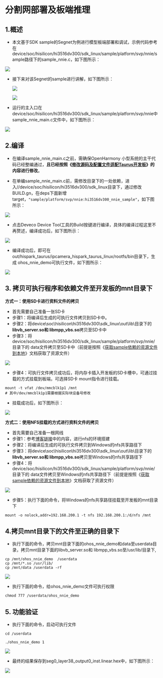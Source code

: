 # 分割网部署及板端推理

## 1.概述

* 本文基于SDK sample的Segnet为例进行模型板端部署和调试，示例代码参考在device/soc/hisilicon/hi3516dv300/sdk_linux/sample/platform/svp/nnie/sample路径下的sample_nnie.c，如下图所示：

![](./figures/hispark_taurus_nnie_sample/149sample_nnie%E7%9A%84%E5%88%86%E5%89%B2%E7%BD%91.png)

* 接下来对该Segnet的sample进行讲解，如下图所示：

  ![](./figures/hispark_taurus_nnie_sample/118SAMPLE_SVP_NNIE_Segnet.png)

  ![](./figures/hispark_taurus_nnie_sample/119%E4%BB%A3%E7%A0%81%E8%A7%A3%E6%9E%90.png)

* 运行的主入口在device/soc/hisilicon/hi3516dv300/sdk_linux/sample/platform/svp/nnie中sample_nnie_main.c文件中，如下图所示：

![](./figures/hispark_taurus_nnie_sample/150sample_nnie_main%E7%9A%84%E5%88%86%E5%89%B2%E7%BD%91.png)

## 2.编译

* 在编译sample_nnie_main.c之前，需确保OpenHarmony 小型系统的主干代码已经整编通过，**且已经按照《[修改源码及配置文件适配Taurus开发板](2.2.1.%E4%BF%AE%E6%94%B9%E6%BA%90%E7%A0%81%E5%8F%8A%E9%85%8D%E7%BD%AE%E6%96%87%E4%BB%B6%E9%80%82%E9%85%8DTaurus%E5%BC%80%E5%8F%91%E6%9D%BF.md)》的内容进行修改**。

* 在单编sample_nnie_main.c前，需修改目录下的一处依赖，进入//device/soc/hisilicon/hi3516dv300/sdk_linux目录下，通过修改BUILD.gn，在deps下面新增target，``"sample/platform/svp/nnie:hi3516dv300_nnie_sample"``，如下图所示：

![](./figures/hispark_taurus_nnie_sample/144sample_nnie%E7%9A%84buildgn%E4%BF%AE%E6%94%B9.png)

* 点击Deveco Device Tool工具的Build按键进行编译，具体的编译过程这里不再赘述，编译成功后，如下图所示：

![](./figures/hispark_taurus_helloworld_sample/0002-build%20success.png)

* 编译成功后，即可在out/hispark_taurus/ipcamera_hispark_taurus_linux/rootfs/bin目录下，生成 ohos_nnie_demo可执行文件，如下图所示：

![](./figures/hispark_taurus_nnie_sample/146%E7%94%9F%E6%88%90nnie%E7%9A%84%E5%8F%AF%E6%89%A7%E8%A1%8C%E7%A8%8B%E5%BA%8F.png)

## 3. 拷贝可执行程序和依赖文件至开发板的mnt目录下

**方式一：使用SD卡进行资料文件的拷贝**

* 首先需要自己准备一张SD卡
* 步骤1：将编译后生成的可执行文件拷贝到SD卡中。
* 步骤2：将device\soc\hisilicon\hi3516dv300\sdk_linux\out\lib\目录下的**libvb_server.so和 libmpp_vbs.so**拷贝至SD卡中
* 步骤3：将device/soc/hisilicon/hi3516dv300/sdk_linux/sample/platform/svp/nnie/目录下的 data文件拷贝至SD卡中（前提是按照《[获取sample依赖的资源文件到本地](6.2.%E8%8E%B7%E5%8F%96sample%E4%BE%9D%E8%B5%96%E7%9A%84%E8%B5%84%E6%BA%90%E6%96%87%E4%BB%B6%E5%88%B0%E6%9C%AC%E5%9C%B0.md)》文档获取了资源文件）

![](./figures/hispark_taurus_nnie_sample/135%E5%A4%8D%E5%88%B6nnie%E4%BE%9D%E8%B5%96%E6%96%87%E4%BB%B6%E8%87%B3SD%E5%8D%A1.png)

* 步骤4：可执行文件拷贝成功后，将内存卡插入开发板的SD卡槽中，可通过挂载的方式挂载到板端，可选择SD卡 mount指令进行挂载。

```shell
mount -t vfat /dev/mmcblk1p1 /mnt
# 其中/dev/mmcblk1p1需要根据实际块设备号修改
```

* 挂载成功后，如下图所示：

![](./figures/hispark_taurus_nnie_sample/136%E6%8C%82%E8%BD%BDnnie%E4%BE%9D%E8%B5%96%E7%9A%84%E6%96%87%E4%BB%B6%E8%87%B3%E5%BC%80%E5%8F%91%E6%9D%BF%E7%9A%84mnt.png)

**方式二：使用NFS挂载的方式进行资料文件的拷贝**

* 首先需要自己准备一根网线
* 步骤1：参考[博客链接](https://blog.csdn.net/Wu_GuiMing/article/details/115872995?spm=1001.2014.3001.5501)中的内容，进行nfs的环境搭建
* 步骤2：将编译后生成的可执行文件拷贝到Windows的nfs共享路径下
* 步骤3：将device\soc\hisilicon\hi3516dv300\sdk_linux\out\lib\目录下的**libvb_server.so和 libmpp_vbs.so**拷贝至Windows的nfs共享路径下
* 步骤4：将device/soc/hisilicon/hi3516dv300/sdk_linux/sample/platform/svp/nnie/目录下的 data文件拷贝至Windows的nfs共享路径下（前提是按照《[获取sample依赖的资源文件到本地](6.2.%E8%8E%B7%E5%8F%96sample%E4%BE%9D%E8%B5%96%E7%9A%84%E8%B5%84%E6%BA%90%E6%96%87%E4%BB%B6%E5%88%B0%E6%9C%AC%E5%9C%B0.md)》文档获取了资源文件）

![](./figures/hispark_taurus_nnie_sample/134%E5%A4%8D%E5%88%B6nnie%E7%9A%84%E4%BE%9D%E8%B5%96%E6%96%87%E4%BB%B6%E8%87%B3nfs.png)

* 步骤5：执行下面的命令，将Windows的nfs共享路径挂载至开发板的mnt目录下

```
mount -o nolock,addr=192.168.200.1 -t nfs 192.168.200.1:/d/nfs /mnt
```

## 4.拷贝mnt目录下的文件至正确的目录下

* 执行下面的命令，拷贝mnt目录下面的ohos_nnie_demo和data至userdata目录，拷贝mnt目录下面的libvb_server.so和 libmpp_vbs.so至/usr/lib/目录下,

```
cp /mnt/ohos_nnie_demo  /userdata
cp /mnt/*.so /usr/lib/
cp /mnt/data /userdata -rf
```

![](./figures/hispark_taurus_nnie_sample/13%E5%A4%8D%E5%88%B6mnt%E4%B8%AD%E7%9A%84%E4%BE%9D%E8%B5%96%E6%96%87%E4%BB%B6%E8%87%B3userdate%E7%9B%AE%E5%BD%95.png)

* 执行下面的命令，给ohos_nnie_demo文件可执行权限

```
chmod 777 /userdata/ohos_nnie_demo
```

## 5. 功能验证

* 执行下面的命令，启动可执行文件

```
cd /userdata

./ohos_nnie_demo 1
```

![](./figures/hispark_taurus_nnie_sample/140%E6%89%A7%E8%A1%8C%E5%8F%AF%E6%89%A7%E8%A1%8C%E7%A8%8B%E5%BA%8F%E5%88%86%E5%89%B2%E7%BD%91.png)

* 最终的结果保存到seg0_layer38_output0_inst.linear.hex中，如下图所示：

![](./figures/hispark_taurus_nnie_sample/141%E5%88%86%E5%89%B2%E7%BD%91%E5%BE%97%E5%88%B0%E7%9A%84%E6%96%87%E4%BB%B6.png)
